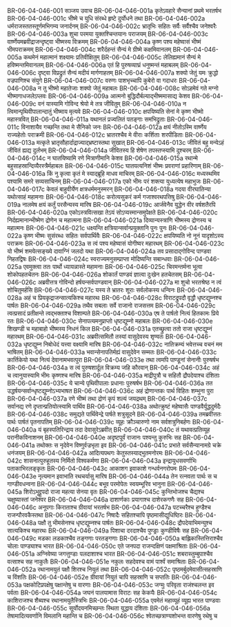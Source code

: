 BR-06-04-046-001  सञ्जय उवाच
BR-06-04-046-001a कृतेऽवहारे सैन्यानां प्रथमे भरतर्षभ
BR-06-04-046-001c भीष्मे च युधि संरब्धे हृष्टे दुर्योधने तथा
BR-06-04-046-002a धर्मराजस्ततस्तूर्णमभिगम्य जनार्दनम्
BR-06-04-046-002c भ्रातृभिः सहितः सर्वैः सर्वैश्चैव जनेश्वरैः
BR-06-04-046-003a शुचा परमया युक्तश्चिन्तयानः पराजयम्
BR-06-04-046-003c वार्ष्णेयमब्रवीद्राजन्दृष्ट्वा भीष्मस्य विक्रमम्
BR-06-04-046-004a कृष्ण पश्य महेष्वासं भीष्मं भीमपराक्रमम्
BR-06-04-046-004c शरैर्दहन्तं सैन्यं मे ग्रीष्मे कक्षमिवानलम्
BR-06-04-046-005a कथमेनं महात्मानं शक्ष्यामः प्रतिवीक्षितुम्
BR-06-04-046-005c लेलिह्यमानं सैन्यं मे हविष्मन्तमिवानलम्
BR-06-04-046-006a एतं हि पुरुषव्याघ्रं धनुष्मन्तं महाबलम्
BR-06-04-046-006c दृष्ट्वा विप्रद्रुतं सैन्यं मदीयं मार्गणाहतम्
BR-06-04-046-007a शक्यो जेतुं यमः क्रुद्धो वज्रपाणिश्च संयुगे
BR-06-04-046-007c वरुणः पाशभृच्चापि कुबेरो वा गदाधरः
BR-06-04-046-008a न तु भीष्मो महातेजाः शक्यो जेतुं महाबलः
BR-06-04-046-008c सोऽहमेवं गते मग्नो भीष्मागाधजलेऽप्लवः
BR-06-04-046-009a आत्मनो बुद्धिदौर्बल्याद्भीष्ममासाद्य केशव
BR-06-04-046-009c वनं यास्यामि गोविन्द श्रेयो मे तत्र जीवितुम्
BR-06-04-046-010a न त्विमान्पृथिवीपालान्दातुं भीष्माय मृत्यवे
BR-06-04-046-010c क्षपयिष्यति सेनां मे कृष्ण भीष्मो महास्त्रवित्
BR-06-04-046-011a यथानलं प्रज्वलितं पतङ्गाः समभिद्रुताः
BR-06-04-046-011c विनाशायैव गच्छन्ति तथा मे सैनिको जनः
BR-06-04-046-012a क्षयं नीतोऽस्मि वार्ष्णेय राज्यहेतोः पराक्रमी
BR-06-04-046-012c भ्रातरश्चैव मे वीराः कर्शिताः शरपीडिताः
BR-06-04-046-013a मत्कृते भ्रातृसौहार्दाद्राज्याद्भ्रष्टास्तथा सुखात्
BR-06-04-046-013c जीवितं बहु मन्येऽहं जीवितं ह्यद्य दुर्लभम्
BR-06-04-046-014a जीवितस्य हि शेषेण तपस्तप्स्यामि दुश्चरम्
BR-06-04-046-014c न घातयिष्यामि रणे मित्राणीमानि केशव
BR-06-04-046-015a रथान्मे बहुसाहस्रान्दिव्यैरस्त्रैर्महाबलः
BR-06-04-046-015c घातयत्यनिशं भीष्मः प्रवराणां प्रहारिणाम्
BR-06-04-046-016a किं नु कृत्वा कृतं मे स्याद्ब्रूहि माधव माचिरम्
BR-06-04-046-016c मध्यस्थमिव पश्यामि समरे सव्यसाचिनम्
BR-06-04-046-017a एको भीमः परं शक्त्या युध्यत्येष महाभुजः
BR-06-04-046-017c केवलं बाहुवीर्येण क्षत्रधर्ममनुस्मरन्
BR-06-04-046-018a गदया वीरघातिन्या यथोत्साहं महामनाः
BR-06-04-046-018c करोत्यसुकरं कर्म गजाश्वरथपत्तिषु
BR-06-04-046-019a नालमेष क्षयं कर्तुं परसैन्यस्य मारिष
BR-06-04-046-019c आर्जवेनैव युद्धेन वीर वर्षशतैरपि
BR-06-04-046-020a एकोऽस्त्रवित्सखा तेऽयं सोऽप्यस्मान्समुपेक्षते
BR-06-04-046-020c निर्दह्यमानान्भीष्मेण द्रोणेन च महात्मना
BR-06-04-046-021a दिव्यान्यस्त्राणि भीष्मस्य द्रोणस्य च महात्मनः
BR-06-04-046-021c धक्ष्यन्ति क्षत्रियान्सर्वान्प्रयुक्तानि पुनः पुनः
BR-06-04-046-022a कृष्ण भीष्मः सुसंरब्धः सहितः सर्वपार्थिवैः
BR-06-04-046-022c क्षपयिष्यति नो नूनं यादृशोऽस्य पराक्रमः
BR-06-04-046-023a स त्वं पश्य महेष्वासं योगीष्वर महारथम्
BR-06-04-046-023c यो भीष्मं शमयेत्सङ्ख्ये दावाग्निं जलदो यथा
BR-06-04-046-024a तव प्रसादाद्गोविन्द पाण्डवा निहतद्विषः
BR-06-04-046-024c स्वराज्यमनुसम्प्राप्ता मोदिष्यन्ति सबान्धवाः
BR-06-04-046-025a एवमुक्त्वा ततः पार्थो ध्यायन्नास्ते महामनाः
BR-06-04-046-025c चिरमन्तर्मना भूत्वा शोकोपहतचेतनः
BR-06-04-046-026a शोकार्तं पाण्डवं ज्ञात्वा दुःखेन हतचेतसम्
BR-06-04-046-026c अब्रवीत्तत्र गोविन्दो हर्षयन्सर्वपाण्डवान्
BR-06-04-046-027a मा शुचो भरतश्रेष्ठ न त्वं शोचितुमर्हसि
BR-06-04-046-027c यस्य ते भ्रातरः शूराः सर्वलोकस्य धन्विनः
BR-06-04-046-028a अहं च प्रियकृद्राजन्सात्यकिश्च महारथः
BR-06-04-046-028c विराटद्रुपदौ वृद्धौ धृष्टद्युम्नश्च पार्षतः
BR-06-04-046-029a तथैव सबलाः सर्वे राजानो राजसत्तम
BR-06-04-046-029c त्वत्प्रसादं प्रतीक्षन्ते त्वद्भक्ताश्च विशाम्पते
BR-06-04-046-030a एष ते पार्षतो नित्यं हितकामः प्रिये रतः
BR-06-04-046-030c सेनापत्यमनुप्राप्तो धृष्टद्युम्नो महाबलः
BR-06-04-046-030e शिखण्डी च महाबाहो भीष्मस्य निधनं किल
BR-06-04-046-031a एतच्छ्रुत्वा ततो राजा धृष्टद्युम्नं महारथम्
BR-06-04-046-031c अब्रवीत्समितौ तस्यां वासुदेवस्य शृण्वतः
BR-06-04-046-032a धृष्टद्युम्न निबोधेदं यत्त्वा वक्ष्यामि मारिष
BR-06-04-046-032c नातिक्रम्यं भवेत्तच्च वचनं मम भाषितम्
BR-06-04-046-033a भवान्सेनापतिर्मह्यं वासुदेवेन सम्मतः
BR-06-04-046-033c कार्त्तिकेयो यथा नित्यं देवानामभवत्पुरा
BR-06-04-046-033e तथा त्वमपि पाण्डूनां सेनानीः पुरुषर्षभ
BR-06-04-046-034a स त्वं पुरुषशार्दूल विक्रम्य जहि कौरवान्
BR-06-04-046-034c अहं च त्वानुयास्यामि भीमः कृष्णश्च मारिष
BR-06-04-046-035a माद्रीपुत्रौ च सहितौ द्रौपदेयाश्च दंशिताः
BR-06-04-046-035c ये चान्ये पृथिवीपालाः प्रधानाः पुरुषर्षभ
BR-06-04-046-036a तत उद्धर्षयन्सर्वान्धृष्टद्युम्नोऽभ्यभाषत
BR-06-04-046-036c अहं द्रोणान्तकः पार्थ विहितः शम्भुना पुरा
BR-06-04-046-037a रणे भीष्मं तथा द्रोणं कृपं शल्यं जयद्रथम्
BR-06-04-046-037c सर्वानद्य रणे दृप्तान्प्रतियोत्स्यामि पार्थिव
BR-06-04-046-038a अथोत्क्रुष्टं महेष्वासैः पाण्डवैर्युद्धदुर्मदैः
BR-06-04-046-038c समुद्यते पार्थिवेन्द्रे पार्षते शत्रुसूदने
BR-06-04-046-039a तमब्रवीत्ततः पार्थः पार्षतं पृतनापतिम्
BR-06-04-046-039c व्यूहः क्रौञ्चारुणो नाम सर्वशत्रुनिबर्हणः
BR-06-04-046-040a यं बृहस्पतिरिन्द्राय तदा देवासुरेऽब्रवीत्
BR-06-04-046-040c तं यथावत्प्रतिव्यूह परानीकविनाशनम्
BR-06-04-046-040e अदृष्टपूर्वं राजानः पश्यन्तु कुरुभिः सह
BR-06-04-046-041a तथोक्तः स नृदेवेन विष्णुर्वज्रभृता इव
BR-06-04-046-041c प्रभाते सर्वसैन्यानामग्रे चक्रे धनंजयम्
BR-06-04-046-042a आदित्यपथगः केतुस्तस्याद्भुतमनोरमः
BR-06-04-046-042c शासनात्पुरुहूतस्य निर्मितो विश्वकर्मणा
BR-06-04-046-043a इन्द्रायुधसवर्णाभिः पताकाभिरलङ्कृतः
BR-06-04-046-043c आकाशग इवाकाशे गन्धर्वनगरोपमः
BR-06-04-046-043e नृत्यमान इवाभाति रथचर्यासु मारिष
BR-06-04-046-044a तेन रत्नवता पार्थः स च गाण्डीवधन्वना
BR-06-04-046-044c बभूव परमोपेतः स्वयम्भूरिव भानुना
BR-06-04-046-045a शिरोऽभूद्द्रुपदो राजा महत्या सेनया वृतः
BR-06-04-046-045c कुन्तिभोजश्च चैद्यश्च चक्षुष्यास्तां जनेश्वर
BR-06-04-046-046a दाशार्णकाः प्रयागाश्च दाशेरकगणैः सह
BR-06-04-046-046c अनूपगाः किराताश्च ग्रीवायां भरतर्षभ
BR-06-04-046-047a पटच्चरैश्च हुण्डैश्च राजन्पौरवकैस्तथा
BR-06-04-046-047c निषादैः सहितश्चापि पृष्ठमासीद्युधिष्ठिरः
BR-06-04-046-048a पक्षौ तु भीमसेनश्च धृष्टद्युम्नश्च पार्षतः
BR-06-04-046-048c द्रौपदेयाभिमन्युश्च सात्यकिश्च महारथः
BR-06-04-046-049a पिशाचा दरदाश्चैव पुण्ड्राः कुण्डीविषैः सह
BR-06-04-046-049c मडका लडकाश्चैव तङ्गणाः परतङ्गणाः
BR-06-04-046-050a बाह्लिकास्तित्तिराश्चैव चोलाः पाण्ड्याश्च भारत
BR-06-04-046-050c एते जनपदा राजन्दक्षिणं पक्षमाश्रिताः
BR-06-04-046-051a अग्निवेष्या जगत्तुण्डाः पलदाशाश्च भारत
BR-06-04-046-051c शबरास्तुम्बुपाश्चैव वत्साश्च सह नाकुलैः
BR-06-04-046-051e नकुलः सहदेवश्च वामं पार्श्वं समाश्रिताः
BR-06-04-046-052a रथानामयुतं पक्षौ शिरश्च नियुतं तथा
BR-06-04-046-052c पृष्ठमर्बुदमेवासीत्सहस्राणि च विंशतिः
BR-06-04-046-052e ग्रीवायां नियुतं चापि सहस्राणि च सप्ततिः
BR-06-04-046-053a पक्षकोटिप्रपक्षेषु पक्षान्तेषु च वारणाः
BR-06-04-046-053c जग्मुः परिवृता राजंश्चलन्त इव पर्वताः
BR-06-04-046-054a जघनं पालयामास विराटः सह केकयैः
BR-06-04-046-054c काशिराजश्च शैब्यश्च रथानामयुतैस्त्रिभिः
BR-06-04-046-055a एवमेतं महाव्यूहं व्यूह्य भारत पाण्डवाः
BR-06-04-046-055c सूर्योदयनमिच्छन्तः स्थिता युद्धाय दंशिताः
BR-06-04-046-056a तेषामादित्यवर्णानि विमलानि महान्ति च
BR-06-04-046-056c श्वेतच्छत्राण्यशोभन्त वारणेषु रथेषु च

